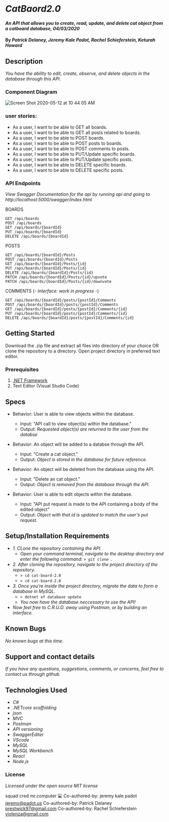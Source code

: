 # _CatBaord2.0_

#### _An API that allows you to create, read, update, and delete cat object from a catboard database, 04/03/2020_

#### By _**Patrick Delaney, Jeremy Kale Padot, Rachel Schieferstein, Keturah Howard**_

## Description

_You have the ability to edit, create, observe, and delete objects in the database through this API._

### Component Diagram

![Screen Shot 2020-05-12 at 10 44 05 AM](https://user-images.githubusercontent.com/32975967/81727316-9d3a9700-943d-11ea-8fce-e8643b575d20.png)


### user stories:

* As a user, I want to be able to GET all boards.
* As a user, I want to be able to GET all posts related to boards.
* As a user, I want to be able to POST boards.
* As a user, I want to be able to POST posts to boards.
* As a user, I want to be able to POST comments to posts.
* As a user, I want to be able to PUT/Update specific boards.
* As a user, I want to be able to PUT/Update specific posts.
* As a user, I want to be able to DELETE specific boards.
* As a user, I want to be able to DELETE specific posts.


### API Endpoints

*View Swagger Documentation for the api by running api and going to http://localhost:5000/swagger/index.html*

BOARDS
```
GET /api/boards
POST /api/boards
GET /api/boards/{boardId}
PUT /api/boards/{boardId}
DELETE /api/boards/{boardId}
```

POSTS
```
GET /api/boards/{boardId}/Posts
POST /api/boards/{boardId}/Posts
GET /api​/boards​/{boardId}​/Posts​/{id}
PUT /api​/boards​/{boardId}​/Posts​/{id}
DELETE /api/boards/{boardId}/Posts/{id}
PATCH /api​/boards​/{boardId}​/Posts​/{id}​/upvote
PATCH /api/boards/{boardId}/Posts/{id}/downvote
```

COMMENTS (*- Interface: work in progress -*)
```
GET /api/boards/{boardId}/posts/{postId}/Comments
POST /api/boards/{boardId}/posts/{postId}/Comments
GET /api/boards/{boardId}/posts/{postId}/Comments/{id}
PUT /api/boards/{boardId}/posts/{postId}/Comments/{id}
DELETE /api/boards/{boardId}/posts/{postId}/Comments/{id}
```


## Getting Started

Download the .zip file and extract all files into directory of your choice OR clone the repository to a directory. Open project directory in preferred text editor.

### Prerequisites

1. [.NET Framework](https://dotnet.microsoft.com/download/thank-you/dotnet-sdk-2.2.106-macos-x64-installer) 
2. Text Editor (Visual Studio Code)

## Specs

* Behavior: User is able to view objects within the database.
  * Input: "API call to view object(s) within the database."
  * Output: *Requested object(s) are returned to the user from the databse*

* Behavior: An object will be added to a databse through the API.
	* Input: "Create a cat object."
	* Output: *Object is stored in the database for future reference.*

* Behavior: An object will be deleted from the database using the API.
  * Input: "Delete an cat object."
  * Output: *Object is removed from the database through the API.*

* Behavior: User is able to edit objects within the database.
  * Input: "API put request is made to the API containing a body of the edited object"
  * Output: *Object with that id is updated to match the user's put request.*

## Setup/Installation Requirements

* _1. CLone the repository containing the API._
  * _Open your command terminal, navigate to the desktop directory and enter the following command: `> git clone `_.
* _2. After cloning the repository, navigate to the project directory of the repository._
  * `> cd cat-board-2.0`
  * `> cd cat-board-2.0`
* _3. Once you're inside the project directory, migrate the data to form a database in MySQL._
  <!-- * `> dotnet ef migrations add Initial` -->
  * `> dotnet ef database update`
  * _You now have the database neccessary to use the API!_
* _Now feel free to C.R.U.D. away using Postman, or by building an interface._

## Known Bugs

_No known bugs at this time._


## Support and contact details

_If you have any questions, suggestions, comments, or concerns, feel free to contact us through github._

## Technologies Used

* _C#_
* _.NETcore scaffolding_
* _json_
* _MVC_
* _Postman_
* _API versioning_
* _SwaggerEditer_
* _VScode_
* _MySQL_
* _MySQL Workbench_
* _React_
* _Node.js_


### License

*Licensed under the open source MIT license*


squad cred
mr.computer 💻
Co-authored-by: jeremy kale padot <jeremy@padot.us>
Co-authored-by: Patrick Delaney <prestwick97@gmail.com>
Co-authored-by: Rachel Schieferstein <violenza@gmail.com>